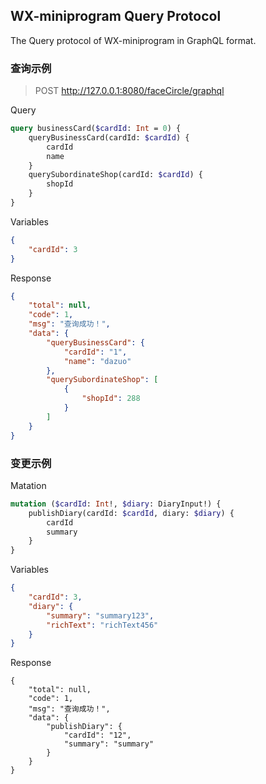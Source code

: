 ## WX-miniprogram Query Protocol
The Query protocol of WX-miniprogram in GraphQL format.

### 查询示例

> POST http://127.0.0.1:8080/faceCircle/graphql

Query

```graphql
query businessCard($cardId: Int = 0) {
    queryBusinessCard(cardId: $cardId) {
        cardId
        name
    }
    querySubordinateShop(cardId: $cardId) {
        shopId
    }
}
```

Variables

```json
{
	"cardId": 3
}
```

Response

```json
{
    "total": null,
    "code": 1,
    "msg": "查询成功！",
    "data": {
        "queryBusinessCard": {
            "cardId": "1",
            "name": "dazuo"
        },
        "querySubordinateShop": [
            {
                "shopId": 288
            }
        ]
    }
}
```

### 变更示例

Matation

```graphql
mutation ($cardId: Int!, $diary: DiaryInput!) {
    publishDiary(cardId: $cardId, diary: $diary) {
        cardId
        summary
    }
}
```

Variables

```json
{
	"cardId": 3,
	"diary": {
		"summary": "summary123",
		"richText": "richText456"
	}
}
```

Response

```
{
    "total": null,
    "code": 1,
    "msg": "查询成功！",
    "data": {
        "publishDiary": {
            "cardId": "12",
            "summary": "summary"
        }
    }
}
```
